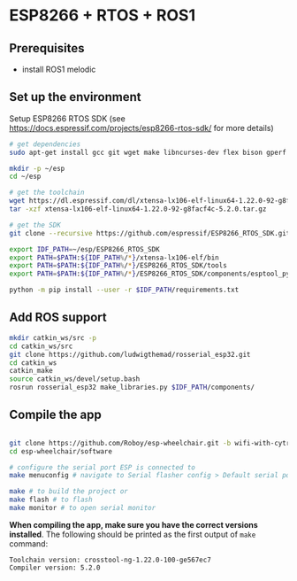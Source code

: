 # ESP8266 + RTOS + ROS1
## Prerequisites
- install ROS1 melodic

## Set up the environment
Setup ESP8266 RTOS SDK (see https://docs.espressif.com/projects/esp8266-rtos-sdk/ for more details)
```bash
# get dependencies
sudo apt-get install gcc git wget make libncurses-dev flex bison gperf python python-serial

mkdir -p ~/esp
cd ~/esp

# get the toolchain
wget https://dl.espressif.com/dl/xtensa-lx106-elf-linux64-1.22.0-92-g8facf4c-5.2.0.tar.gz
tar -xzf xtensa-lx106-elf-linux64-1.22.0-92-g8facf4c-5.2.0.tar.gz

# get the SDK
git clone --recursive https://github.com/espressif/ESP8266_RTOS_SDK.git

export IDF_PATH=~/esp/ESP8266_RTOS_SDK
export PATH=$PATH:${IDF_PATH%/*}/xtensa-lx106-elf/bin
export PATH=$PATH:${IDF_PATH%/*}/ESP8266_RTOS_SDK/tools
export PATH=$PATH:${IDF_PATH%/*}/ESP8266_RTOS_SDK/components/esptool_py/esptool

python -m pip install --user -r $IDF_PATH/requirements.txt

```

## Add ROS support
```bash
mkdir catkin_ws/src -p
cd catkin_ws/src
git clone https://github.com/ludwigthemad/rosserial_esp32.git
cd catkin_ws 
catkin_make
source catkin_ws/devel/setup.bash
rosrun rosserial_esp32 make_libraries.py $IDF_PATH/components/
```

## Compile the app
```bash

git clone https://github.com/Roboy/esp-wheelchair.git -b wifi-with-cytron
cd esp-wheelchair/software

# configure the serial port ESP is connected to
make menuconfig # navigate to Serial flasher config > Default serial port and enter e.g. ttyUSB0

make # to build the project or
make flash # to flash
make monitor # to open serial monitor

```

__When compiling the app, make sure you have the correct versions installed__. The following should be printed as the first output of `make` command:

```
Toolchain version: crosstool-ng-1.22.0-100-ge567ec7
Compiler version: 5.2.0
```

